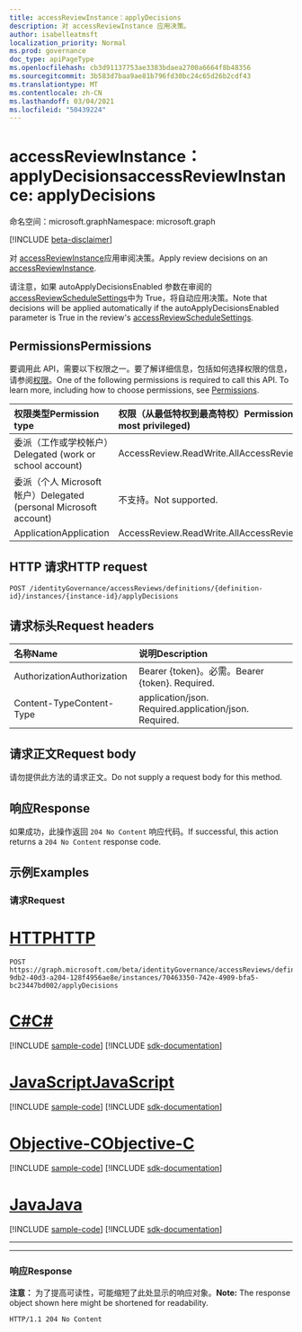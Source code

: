 ```yaml
---
title: accessReviewInstance：applyDecisions
description: 对 accessReviewInstance 应用决策。
author: isabelleatmsft
localization_priority: Normal
ms.prod: governance
doc_type: apiPageType
ms.openlocfilehash: cb3d91137753ae3383bdaea2700a6664f8b48356
ms.sourcegitcommit: 3b583d7baa9ae81b796fd30bc24c65d26b2cdf43
ms.translationtype: MT
ms.contentlocale: zh-CN
ms.lasthandoff: 03/04/2021
ms.locfileid: "50439224"
---
```

# <a name="accessreviewinstance-applydecisions"></a><span data-ttu-id="2dab3-103">accessReviewInstance：applyDecisions</span><span class="sxs-lookup"><span data-stu-id="2dab3-103">accessReviewInstance: applyDecisions</span></span>

<span data-ttu-id="2dab3-104">命名空间：microsoft.graph</span><span class="sxs-lookup"><span data-stu-id="2dab3-104">Namespace: microsoft.graph</span></span>

[!INCLUDE [beta-disclaimer](../../includes/beta-disclaimer.md)]

<span data-ttu-id="2dab3-105">对 [accessReviewInstance](../resources/accessreviewinstance.md)应用审阅决策。</span><span class="sxs-lookup"><span data-stu-id="2dab3-105">Apply review decisions on an [accessReviewInstance](../resources/accessreviewinstance.md).</span></span>

<span data-ttu-id="2dab3-106">请注意，如果 autoApplyDecisionsEnabled 参数在审阅的 [accessReviewScheduleSettings](../resources/accessreviewschedulesettings.md)中为 True，将自动应用决策。</span><span class="sxs-lookup"><span data-stu-id="2dab3-106">Note that decisions will be applied automatically if the autoApplyDecisionsEnabled parameter is True in the review's [accessReviewScheduleSettings](../resources/accessreviewschedulesettings.md).</span></span>

## <a name="permissions"></a><span data-ttu-id="2dab3-107">Permissions</span><span class="sxs-lookup"><span data-stu-id="2dab3-107">Permissions</span></span>
<span data-ttu-id="2dab3-p101">要调用此 API，需要以下权限之一。要了解详细信息，包括如何选择权限的信息，请参阅[权限](/graph/permissions-reference)。</span><span class="sxs-lookup"><span data-stu-id="2dab3-p101">One of the following permissions is required to call this API. To learn more, including how to choose permissions, see [Permissions](/graph/permissions-reference).</span></span>

|<span data-ttu-id="2dab3-110">权限类型</span><span class="sxs-lookup"><span data-stu-id="2dab3-110">Permission type</span></span>                        | <span data-ttu-id="2dab3-111">权限（从最低特权到最高特权）</span><span class="sxs-lookup"><span data-stu-id="2dab3-111">Permissions (from least to most privileged)</span></span>              |
|:--------------------------------------|:---------------------------------------------------------|
|<span data-ttu-id="2dab3-112">委派（工作或学校帐户）</span><span class="sxs-lookup"><span data-stu-id="2dab3-112">Delegated (work or school account)</span></span>     | <span data-ttu-id="2dab3-113">AccessReview.ReadWrite.All</span><span class="sxs-lookup"><span data-stu-id="2dab3-113">AccessReview.ReadWrite.All</span></span> |
|<span data-ttu-id="2dab3-114">委派（个人 Microsoft 帐户）</span><span class="sxs-lookup"><span data-stu-id="2dab3-114">Delegated (personal Microsoft account)</span></span>|<span data-ttu-id="2dab3-115">不支持。</span><span class="sxs-lookup"><span data-stu-id="2dab3-115">Not supported.</span></span>|
|<span data-ttu-id="2dab3-116">Application</span><span class="sxs-lookup"><span data-stu-id="2dab3-116">Application</span></span>                            | <span data-ttu-id="2dab3-117">AccessReview.ReadWrite.All</span><span class="sxs-lookup"><span data-stu-id="2dab3-117">AccessReview.ReadWrite.All</span></span> |

## <a name="http-request"></a><span data-ttu-id="2dab3-118">HTTP 请求</span><span class="sxs-lookup"><span data-stu-id="2dab3-118">HTTP request</span></span>
<!-- { "blockType": "ignored" } -->
```http
POST /identityGovernance/accessReviews/definitions/{definition-id}/instances/{instance-id}/applyDecisions
```

## <a name="request-headers"></a><span data-ttu-id="2dab3-119">请求标头</span><span class="sxs-lookup"><span data-stu-id="2dab3-119">Request headers</span></span>
|<span data-ttu-id="2dab3-120">名称</span><span class="sxs-lookup"><span data-stu-id="2dab3-120">Name</span></span>|<span data-ttu-id="2dab3-121">说明</span><span class="sxs-lookup"><span data-stu-id="2dab3-121">Description</span></span>|
|:---|:---|
|<span data-ttu-id="2dab3-122">Authorization</span><span class="sxs-lookup"><span data-stu-id="2dab3-122">Authorization</span></span>|<span data-ttu-id="2dab3-p102">Bearer {token}。必需。</span><span class="sxs-lookup"><span data-stu-id="2dab3-p102">Bearer {token}. Required.</span></span>|
|<span data-ttu-id="2dab3-125">Content-Type</span><span class="sxs-lookup"><span data-stu-id="2dab3-125">Content-Type</span></span>|<span data-ttu-id="2dab3-p103">application/json. Required.</span><span class="sxs-lookup"><span data-stu-id="2dab3-p103">application/json. Required.</span></span>|

## <a name="request-body"></a><span data-ttu-id="2dab3-128">请求正文</span><span class="sxs-lookup"><span data-stu-id="2dab3-128">Request body</span></span>
<span data-ttu-id="2dab3-129">请勿提供此方法的请求正文。</span><span class="sxs-lookup"><span data-stu-id="2dab3-129">Do not supply a request body for this method.</span></span>

## <a name="response"></a><span data-ttu-id="2dab3-130">响应</span><span class="sxs-lookup"><span data-stu-id="2dab3-130">Response</span></span>
<span data-ttu-id="2dab3-131">如果成功，此操作返回 `204 No Content` 响应代码。</span><span class="sxs-lookup"><span data-stu-id="2dab3-131">If successful, this action returns a `204 No Content` response code.</span></span>

## <a name="examples"></a><span data-ttu-id="2dab3-132">示例</span><span class="sxs-lookup"><span data-stu-id="2dab3-132">Examples</span></span>

### <a name="request"></a><span data-ttu-id="2dab3-133">请求</span><span class="sxs-lookup"><span data-stu-id="2dab3-133">Request</span></span>

# <a name="http"></a>[<span data-ttu-id="2dab3-134">HTTP</span><span class="sxs-lookup"><span data-stu-id="2dab3-134">HTTP</span></span>](#tab/http)
<!-- {
  "blockType": "request",
  "name": "accessreviewinstance_applydecisions"
}
-->
```http
POST https://graph.microsoft.com/beta/identityGovernance/accessReviews/definitions/04e5c3b2-9db2-40d3-a204-128f4956ae8e/instances/70463350-742e-4909-bfa5-bc23447bd002/applyDecisions
```
# <a name="c"></a>[<span data-ttu-id="2dab3-135">C#</span><span class="sxs-lookup"><span data-stu-id="2dab3-135">C#</span></span>](#tab/csharp)
[!INCLUDE [sample-code](../includes/snippets/csharp/accessreviewinstance-applydecisions-csharp-snippets.md)]
[!INCLUDE [sdk-documentation](../includes/snippets/snippets-sdk-documentation-link.md)]

# <a name="javascript"></a>[<span data-ttu-id="2dab3-136">JavaScript</span><span class="sxs-lookup"><span data-stu-id="2dab3-136">JavaScript</span></span>](#tab/javascript)
[!INCLUDE [sample-code](../includes/snippets/javascript/accessreviewinstance-applydecisions-javascript-snippets.md)]
[!INCLUDE [sdk-documentation](../includes/snippets/snippets-sdk-documentation-link.md)]

# <a name="objective-c"></a>[<span data-ttu-id="2dab3-137">Objective-C</span><span class="sxs-lookup"><span data-stu-id="2dab3-137">Objective-C</span></span>](#tab/objc)
[!INCLUDE [sample-code](../includes/snippets/objc/accessreviewinstance-applydecisions-objc-snippets.md)]
[!INCLUDE [sdk-documentation](../includes/snippets/snippets-sdk-documentation-link.md)]

# <a name="java"></a>[<span data-ttu-id="2dab3-138">Java</span><span class="sxs-lookup"><span data-stu-id="2dab3-138">Java</span></span>](#tab/java)
[!INCLUDE [sample-code](../includes/snippets/java/accessreviewinstance-applydecisions-java-snippets.md)]
[!INCLUDE [sdk-documentation](../includes/snippets/snippets-sdk-documentation-link.md)]

---


---

### <a name="response"></a><span data-ttu-id="2dab3-139">响应</span><span class="sxs-lookup"><span data-stu-id="2dab3-139">Response</span></span>
<span data-ttu-id="2dab3-140">**注意：** 为了提高可读性，可能缩短了此处显示的响应对象。</span><span class="sxs-lookup"><span data-stu-id="2dab3-140">**Note:** The response object shown here might be shortened for readability.</span></span>
<!-- {
  "blockType": "response",
  "truncated": true
}
-->
``` http
HTTP/1.1 204 No Content
```
